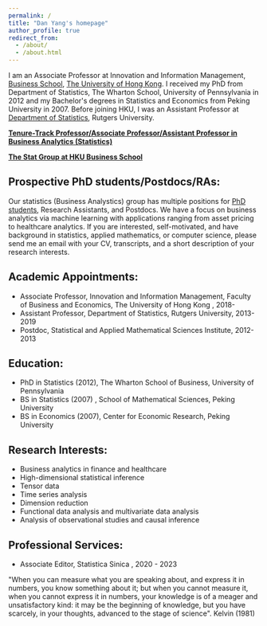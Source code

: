 ```yaml
---
permalink: /
title: "Dan Yang's homepage"
author_profile: true
redirect_from: 
  - /about/
  - /about.html
---
```


I am an Associate Professor at Innovation and Information Management, [Business School](https://www.hkubs.hku.hk/), [The University of Hong Kong](https://www.hku.hk/). I received my PhD from Department of Statistics, The Wharton School, University of Pennsylvania in 2012 and my Bachelor's degrees in Statistics and Economics from Peking University in 2007. Before joining HKU, I was an Assistant Professor at [Department of Statistics](https://stat.rutgers.edu/), Rutgers University.

[**Tenure-Track Professor/Associate Professor/Assistant Professor in Business Analytics (Statistics)**](https://jobs.hku.hk/cw/en/listing/)

[**The Stat Group at HKU Business School**](https://hkubs-stat.github.io/)

Prospective PhD students/Postdocs/RAs: 
------
Our statistics (Business Analystics) group has multiple positions for [PhD students](https://phd.hkubs.hku.hk//), Research Assistants, and Postdocs. We have a focus on business analytics via machine learning with applications ranging from asset pricing to healthcare analytics. If you are interested, self-motivated, and have background in statistics, applied mathematics, or computer science, please send me an email with your CV, transcripts, and a short description of your research interests. 

Academic Appointments:
------
- Associate Professor, Innovation and Information Management, Faculty of Business and Economics, The University of Hong Kong , 2018-
- Assistant Professor, Department of Statistics, Rutgers University,  2013-2019
- Postdoc, Statistical and Applied Mathematical Sciences Institute,  2012-2013

Education:
------
- PhD in Statistics (2012), The Wharton School of Business, University of Pennsylvania
- BS in Statistics (2007) , School of Mathematical Sciences, Peking University
- BS in Economics (2007), Center for Economic Research, Peking University

Research Interests:
------
- Business analytics in finance and healthcare
- High-dimensional statistical inference
- Tensor data
- Time series analysis
- Dimension reduction
- Functional data analysis and multivariate data analysis
- Analysis of observational studies and causal inference

Professional Services:
------
- Associate Editor, Statistica Sinica , 2020 - 2023

"When you can measure what you are speaking about, and express it in numbers, you know something about it; but when you cannot measure it, when you cannot express it in numbers, your knowledge is of a meager and unsatisfactory kind: it may be the beginning of knowledge, but you have scarcely, in your thoughts, advanced to the stage of science". Kelvin (1981)
